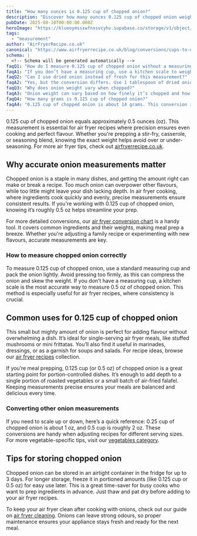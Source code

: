 ```yaml
---
title: "How many ounces is 0.125 cup of chopped onion?"
description: "Discover how many ounces 0.125 cup of chopped onion weighs in the UK. Perfect for air fryer recipes and precise meal prep!"
pubDate: 2025-08-10T00:00:00.000Z
heroImage: "https://klueoymssxwfnxsvcyhv.supabase.co/storage/v1/object/public/Shmucket/how-many-ounces-is-0-125-cup-chopped-onion.webp"
tags:
  - "measurement"
author: "AirFryerRecipe.co.uk"
canonical: "https://www.airfryerrecipe.co.uk/blog/conversions/cups-to-ounces/how-many-ounces-is-0-125-cup-chopped-onion"
schema: |
  <!-- Schema will be generated automatically -->
faqQ1: "How do I measure 0.125 cup of chopped onion without a measuring cup?"
faqA1: "If you don’t have a measuring cup, use a kitchen scale to weigh out 0.5 oz of chopped onion. Alternatively, estimate by filling a tablespoon lightly—0.125 cup is roughly 2 tablespoons."
faqQ2: "Can I use dried onion instead of fresh for this measurement?"
faqA2: "Yes, but the conversion differs. Use 1 tablespoon of dried onion flakes to replace 0.125 cup of fresh chopped onion. Rehydrate them in water for a few minutes before adding to your recipe."
faqQ3: "Why does onion weight vary when chopped?"
faqA3: "Onion weight can vary based on how finely it’s chopped and how tightly it’s packed. For consistency, chop uniformly and measure lightly without pressing down."
faqQ4: "How many grams is 0.125 cup of chopped onion?"
faqA4: "0.125 cup of chopped onion is about 14 grams. This conversion is useful if you’re using a metric scale for precise air fryer cooking."
---
```

<p>0.125 cup of chopped onion equals approximately 0.5 ounces (oz). This measurement is essential for air fryer recipes where precision ensures even cooking and perfect flavour. Whether you're prepping a stir-fry, casserole, or seasoning blend, knowing the exact weight helps avoid over or under-seasoning. For more air fryer tips, check out <a href=https://www.airfryerrecipe.co.uk>airfryerrecipe.co.uk</a>.</p>  

<h2>Why accurate onion measurements matter</h2>  
<p>Chopped onion is a staple in many dishes, and getting the amount right can make or break a recipe. Too much onion can overpower other flavours, while too little might leave your dish lacking depth. In air fryer cooking, where ingredients cook quickly and evenly, precise measurements ensure consistent results. If you're working with 0.125 cup of chopped onion, knowing it’s roughly 0.5 oz helps streamline your prep.</p>  

<p>For more detailed conversions, our <a href=https://www.airfryerrecipe.co.uk/air-fryer-conversion-chart>air fryer conversion chart</a> is a handy tool. It covers common ingredients and their weights, making meal prep a breeze. Whether you're adjusting a family recipe or experimenting with new flavours, accurate measurements are key.</p>  

<h3>How to measure chopped onion correctly</h3>  
<p>To measure 0.125 cup of chopped onion, use a standard measuring cup and pack the onion lightly. Avoid pressing too firmly, as this can compress the onion and skew the weight. If you don’t have a measuring cup, a kitchen scale is the most accurate way to measure 0.5 oz of chopped onion. This method is especially useful for air fryer recipes, where consistency is crucial.</p>  

<h2>Common uses for 0.125 cup of chopped onion</h2>  
<p>This small but mighty amount of onion is perfect for adding flavour without overwhelming a dish. It’s ideal for single-serving air fryer meals, like stuffed mushrooms or mini frittatas. You’ll also find it useful in marinades, dressings, or as a garnish for soups and salads. For recipe ideas, browse our <a href=https://www.airfryerrecipe.co.uk/recipes>air fryer recipes</a> collection.</p>  

<p>If you’re meal prepping, 0.125 cup (or 0.5 oz) of chopped onion is a great starting point for portion-controlled dishes. It’s enough to add depth to a single portion of roasted vegetables or a small batch of air-fried falafel. Keeping measurements precise ensures your meals are balanced and delicious every time.</p>  

<h3>Converting other onion measurements</h3>  
<p>If you need to scale up or down, here’s a quick reference: 0.25 cup of chopped onion is about 1 oz, and 0.5 cup is roughly 2 oz. These conversions are handy when adjusting recipes for different serving sizes. For more vegetable-specific tips, visit our <a href=https://www.airfryerrecipe.co.uk/recipe-category/vegetables>vegetables category</a>.</p>  

<h2>Tips for storing chopped onion</h2>  
<p>Chopped onion can be stored in an airtight container in the fridge for up to 3 days. For longer storage, freeze it in portioned amounts (like 0.125 cup or 0.5 oz) for easy use later. This is a great time-saver for busy cooks who want to prep ingredients in advance. Just thaw and pat dry before adding to your air fryer recipes.</p>  

<p>To keep your air fryer clean after cooking with onions, check out our guide on <a href=https://www.airfryerrecipe.co.uk/air-fryer-cleaner>air fryer cleaning</a>. Onions can leave strong odours, so proper maintenance ensures your appliance stays fresh and ready for the next meal.</p>
